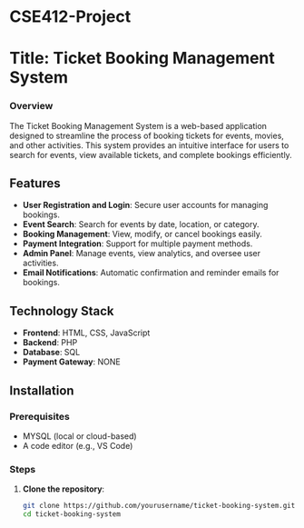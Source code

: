 # CSE412-Project
# Title: Ticket Booking Management System

### Overview

The Ticket Booking Management System is a web-based application designed to streamline the process of booking tickets for events, movies, and other activities. This system provides an intuitive interface for users to search for events, view available tickets, and complete bookings efficiently.

## Features

- **User Registration and Login**: Secure user accounts for managing bookings.
- **Event Search**: Search for events by date, location, or category.
- **Booking Management**: View, modify, or cancel bookings easily.
- **Payment Integration**: Support for multiple payment methods.
- **Admin Panel**: Manage events, view analytics, and oversee user activities.
- **Email Notifications**: Automatic confirmation and reminder emails for bookings.

## Technology Stack

- **Frontend**: HTML, CSS, JavaScript 
- **Backend**: PHP
- **Database**: SQL
- **Payment Gateway**: NONE

## Installation

### Prerequisites

- MYSQL (local or cloud-based)
- A code editor (e.g., VS Code)

### Steps

1. **Clone the repository**:
   ```bash
   git clone https://github.com/yourusername/ticket-booking-system.git
   cd ticket-booking-system
